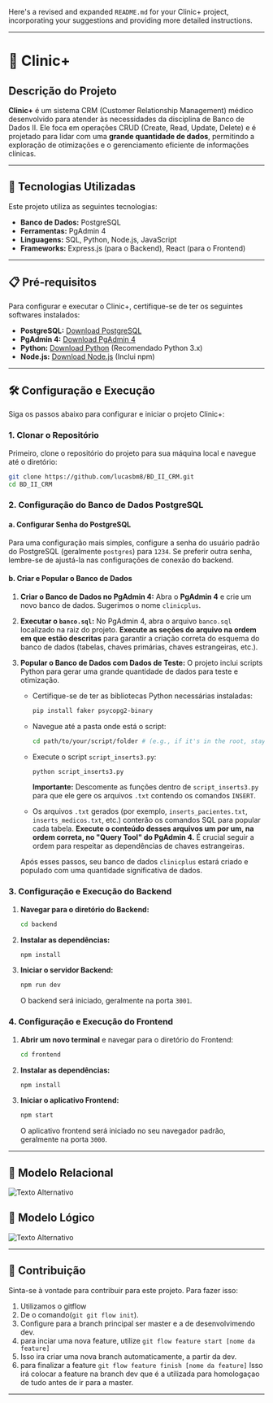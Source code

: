 Here's a revised and expanded `README.md` for your Clinic+ project, incorporating your suggestions and providing more detailed instructions.

---

# 📌 Clinic+

## Descrição do Projeto

**Clinic+** é um sistema CRM (Customer Relationship Management) médico desenvolvido para atender às necessidades da disciplina de Banco de Dados II. Ele foca em operações CRUD (Create, Read, Update, Delete) e é projetado para lidar com uma **grande quantidade de dados**, permitindo a exploração de otimizações e o gerenciamento eficiente de informações clínicas.

---

## 🚀 Tecnologias Utilizadas

Este projeto utiliza as seguintes tecnologias:

- **Banco de Dados:** PostgreSQL
- **Ferramentas:** PgAdmin 4
- **Linguagens:** SQL, Python, Node.js, JavaScript
- **Frameworks:** Express.js (para o Backend), React (para o Frontend)

---

## 📋 Pré-requisitos

Para configurar e executar o Clinic+, certifique-se de ter os seguintes softwares instalados:

- **PostgreSQL:** [Download PostgreSQL](https://www.postgresql.org/download/)
- **PgAdmin 4:** [Download PgAdmin 4](https://www.pgadmin.org/download/)
- **Python:** [Download Python](https://www.python.org/downloads/) (Recomendado Python 3.x)
- **Node.js:** [Download Node.js](https://nodejs.org/en/download/) (Inclui npm)

---

## 🛠️ Configuração e Execução

Siga os passos abaixo para configurar e iniciar o projeto Clinic+:

### 1\. Clonar o Repositório

Primeiro, clone o repositório do projeto para sua máquina local e navegue até o diretório:

```bash
git clone https://github.com/lucasbm8/BD_II_CRM.git
cd BD_II_CRM
```

### 2\. Configuração do Banco de Dados PostgreSQL

#### a. Configurar Senha do PostgreSQL

Para uma configuração mais simples, configure a senha do usuário padrão do PostgreSQL (geralmente `postgres`) para `1234`. Se preferir outra senha, lembre-se de ajustá-la nas configurações de conexão do backend.

#### b. Criar e Popular o Banco de Dados

1.  **Criar o Banco de Dados no PgAdmin 4:**
    Abra o **PgAdmin 4** e crie um novo banco de dados. Sugerimos o nome `clinicplus`.

2.  **Executar o `banco.sql`:**
    No PgAdmin 4, abra o arquivo `banco.sql` localizado na raiz do projeto. **Execute as seções do arquivo na ordem em que estão descritas** para garantir a criação correta do esquema do banco de dados (tabelas, chaves primárias, chaves estrangeiras, etc.).

3.  **Popular o Banco de Dados com Dados de Teste:**
    O projeto inclui scripts Python para gerar uma grande quantidade de dados para teste e otimização.

    - Certifique-se de ter as bibliotecas Python necessárias instaladas:

      ```bash
      pip install faker psycopg2-binary
      ```

    - Navegue até a pasta onde está o script:

      ```bash
      cd path/to/your/script/folder # (e.g., if it's in the root, stay there)
      ```

    - Execute o script `script_inserts3.py`:

      ```bash
      python script_inserts3.py
      ```

      **Importante:** Descomente as funções dentro de `script_inserts3.py` para que ele gere os arquivos `.txt` contendo os comandos `INSERT`.

    - Os arquivos `.txt` gerados (por exemplo, `inserts_pacientes.txt`, `inserts_medicos.txt`, etc.) conterão os comandos SQL para popular cada tabela. **Execute o conteúdo desses arquivos um por um, na ordem correta, no "Query Tool" do PgAdmin 4.** É crucial seguir a ordem para respeitar as dependências de chaves estrangeiras.

    Após esses passos, seu banco de dados `clinicplus` estará criado e populado com uma quantidade significativa de dados.

### 3\. Configuração e Execução do Backend

1.  **Navegar para o diretório do Backend:**

    ```bash
    cd backend
    ```

2.  **Instalar as dependências:**

    ```bash
    npm install
    ```

3.  **Iniciar o servidor Backend:**

    ```bash
    npm run dev
    ```

    O backend será iniciado, geralmente na porta `3001`.

### 4\. Configuração e Execução do Frontend

1.  **Abrir um novo terminal** e navegar para o diretório do Frontend:

    ```bash
    cd frontend
    ```

2.  **Instalar as dependências:**

    ```bash
    npm install
    ```

3.  **Iniciar o aplicativo Frontend:**

    ```bash
    npm start
    ```

    O aplicativo frontend será iniciado no seu navegador padrão, geralmente na porta `3000`.

---

## 📸 Modelo Relacional

![Texto Alternativo](https://github.com/lucasbm8/BD_II_CRM/blob/feature/melhorias/MODELO%20ER.jpg)

## 📸 Modelo Lógico

![Texto Alternativo](https://github.com/lucasbm8/BD_II_CRM/blob/feature/melhorias/modelo%20logico.jpg)

---

## 🤝 Contribuição

Sinta-se à vontade para contribuir para este projeto. Para fazer isso:

1.  Utilizamos o gitflow
2.  De o comando(`git git flow init`).
3.  Configure para a branch principal ser master e a de desenvolvimendo dev.
4.  para inciar uma nova feature, utilize `git flow feature start [nome da feature]`
5.  Isso ira criar uma nova branch automaticamente, a partir da dev.
6.  para finalizar a feature `git flow feature finish [nome da feature]`
    Isso irá colocar a feature na branch dev que é a utilizada para homologaçao de tudo antes de ir para a master.

---
